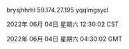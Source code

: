 brysjhhrhl 59.174.27.195 yqqlmgsycl

2022年 06月 04日 星期六 12:30:02 CST

2022年 06月 04日 星期六 04:30:02 GMT
